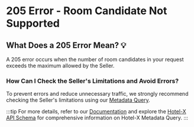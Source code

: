 ﻿---
sidebar_position: 10
---

# 205 Error - Room Candidate Not Supported

## What Does a 205 Error Mean? 💡
A 205 error occurs when the number of room candidates in your request exceeds the maximum allowed by the Seller.

### How Can I Check the Seller's Limitations and Avoid Errors? 
To prevent errors and reduce unnecessary traffic, we strongly recommend checking the Seller's limitations using our [Metadata Query](/docs/apis/for-buyers/hotel-x-pull-buyers-api/content/metadata).

:::tip
For more details, refer to our [Documentation](/docs/apis/for-buyers/hotel-x-pull-buyers-api/content/metadata) and explore the [Hotel-X API Schema](/playground) for comprehensive information on Hotel-X Metadata Query. 
:::
